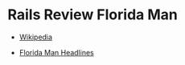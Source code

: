 # Rails Review Florida Man

- [Wikipedia](https://en.wikipedia.org/wiki/Florida_Man)

- [Florida Man Headlines](https://www.esquire.com/news-politics/news/a40729/year-in-florida-man-2015/)

